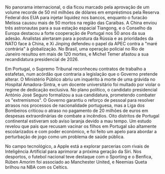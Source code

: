  No panorama internacional, o dia ficou marcado pela aprovação de um volume recorde de 50 mil milhões de dólares em empréstimos pela Reserva Federal dos EUA para injetar liquidez nos bancos, enquanto o furacão Melissa causou mais de 50 mortos na região das Caraíbas. A China enviou três astronautas para a sua estação espacial Tiangong, e o Conselho da Europa destacou a forte cooperação de Portugal nos 50 anos da sua adesão. Analistas alertaram para a postura da Rússia e as prioridades da NATO face à China, e Xi Jinping defendeu o papel da APEC contra a "maré contrária" à globalização. No Brasil, uma operação policial no Rio de Janeiro resultou em mais de 120 mortes, e Michel Temer afastou a sua recandidatura presidencial de 2026.

Em Portugal, o Supremo Tribunal reconheceu contratos de trabalho a estafetas, num acórdão que contraria a legislação que o Governo pretende alterar. O Ministério Público abriu um inquérito à morte de uma grávida no Hospital Amadora-Sintra, e um docente universitário foi multado por violar o regime de dedicação exclusiva. No plano político, o candidato presidencial António José Seguro formalizou a sua candidatura, prometendo combater os "extremismos". O Governo garantiu o reforço de pessoal para resolver atrasos nos processos de nacionalidade portuguesa, mas a Liga dos Bombeiros criticou o atraso no pagamento de 20 milhões de euros em despesas extraordinárias de combate a incêndios. Oito distritos de Portugal continental estiveram sob aviso laranja devido a mau tempo. Um estudo revelou que pais que recusam vacinar os filhos em Portugal são altamente escolarizados e com poder económico, e foi feito um apelo para abordar a perturbação de jogo como um problema de saúde pública.

No campo tecnológico, a Apple está a explorar parcerias com rivais de Inteligência Artificial para aprimorar a próxima geração da Siri. Nos desportos, o futebol nacional teve destaque com o Sporting e o Benfica, Rúben Amorim foi associado ao Manchester United, e Neemias Queta brilhou na NBA com os Celtics.